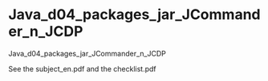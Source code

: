 # Java_d04_packages_jar_JCommander_n_JCDP
Java_d04_packages_jar_JCommander_n_JCDP

See the subject_en.pdf and the checklist.pdf
